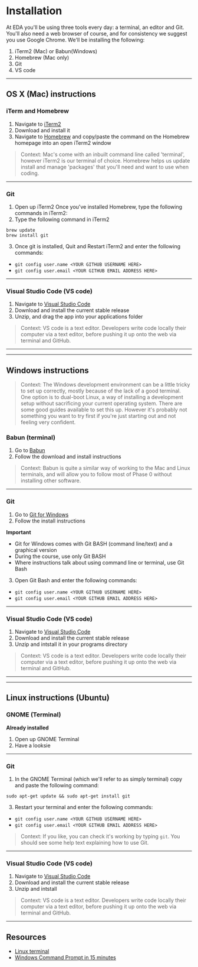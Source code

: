 # Installation


At EDA you'll be using three tools every day: a terminal, an editor and Git. You'll also need a web browser of course, and for consistency we suggest you use Google Chrome. We'll be installing the following:

1. iTerm2 (Mac) or Babun(Windows)
2. Homebrew (Mac only)
3. Git
4. VS code

---
## OS X (Mac) instructions

### iTerm and Homebrew

1. Navigate to [iTerm2](https://www.iterm2.com/)
2. Download and install it
3. Navigate to [Homebrew](https://brew.sh) and copy/paste the command on the Homebrew homepage into an open iTerm2 window

> Context: Mac's come with an inbuilt command line called 'terminal', however iTerm2 is our terminal of choice. Homebrew helps us update install and manage 'packages' that you'll need and want to use when coding.

---
### Git

1. Open up iTerm2 Once you've installed Homebrew, type the following commands in iTerm2:
2. Type the following command in iTerm2

```
brew update
brew install git
```

3. Once git is installed, Quit and Restart iTerm2 and enter the following commands:
  * `git config user.name <YOUR GITHUB USERNAME HERE>`
  * `git config user.email <YOUR GITHUB EMAIL ADDRESS HERE>`


---
### Visual Studio Code (VS code)

1. Navigate to [Visual Studio Code](https://code.visualstudio.com/)
2. Download and install the current stable release
3. Unzip, and drag the app into your applications folder

> Context: VS code is a text editor. Developers write code locally their computer via a text editor, before pushing it up onto the web via terminal and GitHub.

---
---

## Windows instructions

> Context: The Windows development environment can be a little tricky to set up correctly, mostly because of the lack of a good terminal. One option is to dual-boot Linux, a way of installing a development setup without sacrificing your current operating system. There are some good guides available to set this up. However it's probably not something you want to try first if you're just starting out and not feeling very confident.

### Babun (terminal)

1. Go to [Babun](https://babun.GitHub.io)
2. Follow the download and install instructions

> Context: Babun is quite a similar way of working to the Mac and Linux terminals, and will allow you to follow most of Phase 0 without installing other software.

---
### Git

1. Go to [Git for Windows](https://git-for-windows.GitHub.io/)
2. Follow the install instructions

**Important**
- Git for Windows comes with Git BASH (command line/text) and a graphical version
- During the course, use only Git BASH
- Where instructions talk about using command line or terminal, use Git Bash

3. Open Git Bash and enter the following commands:
  * `git config user.name <YOUR GITHUB USERNAME HERE>`
  * `git config user.email <YOUR GITHUB EMAIL ADDRESS HERE>`


---
### Visual Studio Code (VS code)

1. Navigate to [Visual Studio Code](https://code.visualstudio.com/)
2. Download and install the current stable release
3. Unzip and intstall it in your programs directory

> Context: VS code is a text editor. Developers write code locally their computer via a text editor, before pushing it up onto the web via terminal and GitHub.

---
---

## Linux instructions (Ubuntu)

### GNOME (Terminal)
**Already installed**

1. Open up GNOME Terminal
2. Have a looksie

---
### Git

1. In the GNOME Terminal (which we'll refer to as simply terminal) copy and paste the following command:

```
sudo apt-get update && sudo apt-get install git
```


3. Restart your terminal and enter the following commands:
  * `git config user.name <YOUR GITHUB USERNAME HERE>`
  * `git config user.email <YOUR GITHUB EMAIL ADDRESS HERE>`


>Context: If you like, you can check it's working by typing `git`. You should see some help text explaining how to use Git.

---
### Visual Studio Code (VS code)

1. Navigate to [Visual Studio Code](https://code.visualstudio.com/)
2. Download and install the current stable release
3. Unzip and intstall

> Context: VS code is a text editor. Developers write code locally their computer via a text editor, before pushing it up onto the web via terminal and GitHub.

---
## Resources

- [Linux terminal](http://ryanstutorials.net/linuxtutorial/commandline.php)
- [Windows Command Prompt in 15 minutes](http://www.cs.princeton.edu/courses/archive/spr05/cos126/cmd-prompt.html)
